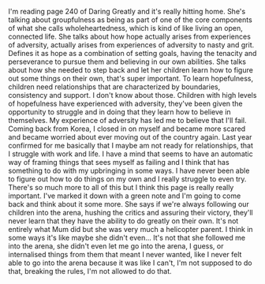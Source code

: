 ﻿I'm reading page 240 of Daring Greatly and it's really hitting home.
She's talking about groupfulness as being as part of one of the core components of what
she calls wholeheartedness, which is kind of like living an open, connected life.
She talks about how hope actually arises from experiences of adversity, actually arises
from experiences of adversity to nasty and grit.
Defines it as hope as a combination of setting goals, having the tenacity and perseverance
to pursue them and believing in our own abilities.
She talks about how she needed to step back and let her children learn how to figure out
some things on their own, that's super important.
To learn hopefulness, children need relationships that are characterized by boundaries, consistency
and support.
I don't know about those.
Children with high levels of hopefulness have experienced with adversity, they've been
given the opportunity to struggle and in doing that they learn how to believe in themselves.
My experience of adversity has led me to believe that I'll fail.
Coming back from Korea, I closed in on myself and became more scared and became worried
about ever moving out of the country again.
Last year confirmed for me basically that I maybe am not ready for relationships, that
I struggle with work and life.
I have a mind that seems to have an automatic way of framing things that sees myself as
failing and I think that has something to do with my upbringing in some ways.
I have never been able to figure out how to do things on my own and I really struggle
to even try.
There's so much more to all of this but I think this page is really really important.
I've marked it down with a green note and I'm going to come back and think about it
some more.
She says if we're always following our children into the arena, hushing the critics and assuring
their victory, they'll never learn that they have the ability to do greatly on their own.
It's not entirely what Mum did but she was very much a helicopter parent.
I think in some ways it's like maybe she didn't even...
It's not that she followed me into the arena, she didn't even let me go into the arena,
I guess, or internalised things from them that meant I never wanted, like I never felt
able to go into the arena because it was like I can't, I'm not supposed to do that, breaking
the rules, I'm not allowed to do that.
